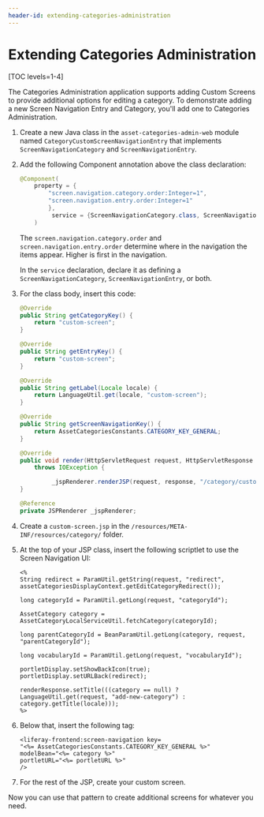 ```yaml
---
header-id: extending-categories-administration
---
```


# Extending Categories Administration

[TOC levels=1-4]

The Categories Administration application supports adding Custom Screens to
provide additional options for editing a category. To demonstrate adding a new
Screen Navigation Entry and Category, you'll add one to Categories
Administration.

1.  Create a new Java class in the `asset-categories-admin-web` module named 
    `CategoryCustomScreenNavigationEntry` that implements 
    `ScreenNavigationCategory` and `ScreenNavigationEntry`.

2.  Add the following Component annotation above the class declaration:

    ```java
    @Component(
        property = {
        	"screen.navigation.category.order:Integer=1",
    	    "screen.navigation.entry.order:Integer=1"
    	    },
        	 service = {ScreenNavigationCategory.class, ScreenNavigationEntry.class}
        )
    ```

    The `screen.navigation.category.order` and `screen.navigation.entry.order`
    determine where in the navigation the items appear. Higher is first in the
    navigation.
 
    In the `service` declaration, declare it as defining
    a `ScreenNavigationCategory`, `ScreenNavigationEntry`, or both.

3.  For the class body, insert this code:

    ```java
    @Override
    public String getCategoryKey() {
        return "custom-screen";
    }

    @Override
    public String getEntryKey() {
        return "custom-screen";
    }

    @Override
    public String getLabel(Locale locale) {
        return LanguageUtil.get(locale, "custom-screen");
    }

    @Override
    public String getScreenNavigationKey() {
        return AssetCategoriesConstants.CATEGORY_KEY_GENERAL;
    }

    @Override
    public void render(HttpServletRequest request, HttpServletResponse response)
        throws IOException {

             _jspRenderer.renderJSP(request, response, "/category/custom-screen.jsp");
    }

    @Reference
    private JSPRenderer _jspRenderer;
    ```

4.  Create a `custom-screen.jsp` in the 
    `/resources/META-INF/resources/category/` folder.
 
5.  At the top of your JSP class, insert the following scriptlet to use the 
    Screen Navigation UI:

    ```markup
    <%
    String redirect = ParamUtil.getString(request, "redirect", assetCategoriesDisplayContext.getEditCategoryRedirect());

    long categoryId = ParamUtil.getLong(request, "categoryId");

    AssetCategory category = AssetCategoryLocalServiceUtil.fetchCategory(categoryId);

    long parentCategoryId = BeanParamUtil.getLong(category, request, "parentCategoryId");

    long vocabularyId = ParamUtil.getLong(request, "vocabularyId");

    portletDisplay.setShowBackIcon(true);
    portletDisplay.setURLBack(redirect);

    renderResponse.setTitle(((category == null) ? LanguageUtil.get(request, "add-new-category") : category.getTitle(locale)));
    %>
    ```

6.  Below that, insert the following tag:

    ```markup
    <liferay-frontend:screen-navigation key=
    "<%= AssetCategoriesConstants.CATEGORY_KEY_GENERAL %>"
    modelBean="<%= category %>"
    portletURL="<%= portletURL %>"
    />
    ```

7. For the rest of the JSP, create your custom screen.

Now you can use that pattern to create additional screens for whatever you need.
